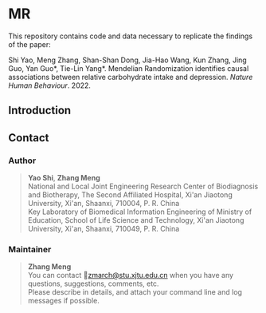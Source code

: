 # MR
This repository contains code and data necessary to replicate the findings of the paper:

Shi Yao, Meng Zhang, Shan-Shan Dong, Jia-Hao Wang, Kun Zhang, Jing Guo, Yan Guo*, Tie-Lin Yang*. Mendelian Randomization identifies causal associations between relative carbohydrate intake and depression. *Nature Human Behaviour*. 2022.

## Introduction 

## Contact
### Author
> **Yao Shi**, **Zhang Meng**  
> National and Local Joint Engineering Research Center of Biodiagnosis and Biotherapy, The Second Affiliated Hospital, Xi'an Jiaotong University, Xi'an, Shaanxi, 710004, P. R. China  
> Key Laboratory of Biomedical Information Engineering of Ministry of Education, School of Life Science and Technology, Xi'an Jiaotong University, Xi'an, Shaanxi, 710049, P. R. China  

### Maintainer
> **Zhang Meng**  
> You can contact :email:zmarch@stu.xjtu.edu.cn when you have any questions, suggestions, comments, etc.  
> Please describe in details, and attach your command line and log messages if possible.  
